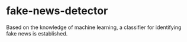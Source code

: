 # fake-news-detector
Based on the knowledge of machine learning, a classifier for identifying fake news is established.
